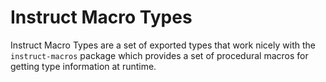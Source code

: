 # Instruct Macro Types

Instruct Macro Types are a set of exported types that work nicely with the `instruct-macros` package which provides a set of procedural macros for getting type information at runtime.
